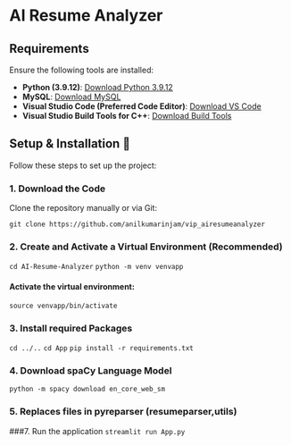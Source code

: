 # AI Resume Analyzer

## Requirements
Ensure the following tools are installed:

- **Python (3.9.12)**: [Download Python 3.9.12](https://www.python.org/downloads/release/python-3912/)
- **MySQL**: [Download MySQL](https://www.mysql.com/downloads/)
- **Visual Studio Code (Preferred Code Editor)**: [Download VS Code](https://code.visualstudio.com/Download)
- **Visual Studio Build Tools for C++**: [Download Build Tools](https://aka.ms/vs/17/release/vs_BuildTools.exe)

## Setup & Installation 👀
Follow these steps to set up the project:

### 1. Download the Code
Clone the repository manually or via Git:

`git clone https://github.com/anilkumarinjam/vip_airesumeanalyzer`
### 2. Create and Activate a Virtual Environment (Recommended)
`cd AI-Resume-Analyzer`
`python -m venv venvapp`
#### Activate the virtual environment:
`source venvapp/bin/activate`
### 3. Install required Packages
`cd ../..`
`cd App`
`pip install -r requirements.txt`
### 4. Download spaCy Language Model
`python -m spacy download en_core_web_sm`
### 5. Replaces files in pyreparser (resumeparser,utils)
###7. Run the application
`streamlit run App.py`
